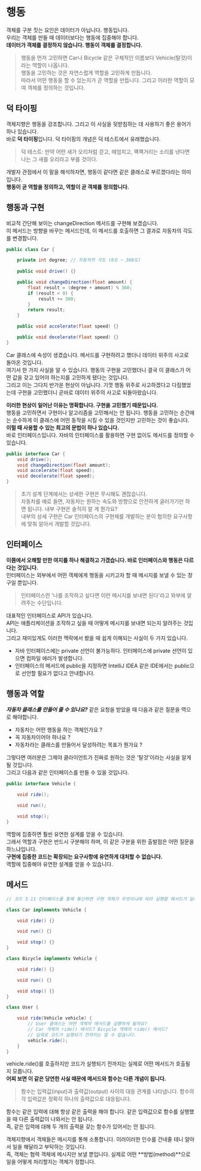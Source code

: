 # 행동

객체를 구분 짓는 요인은 데이터가 아닙니다. 행동입니다.  
우리는 객체를 만들 때 데이터보다는 행동에 집중해야 합니다.  
**데이터가 객체를 결정하지 않습니다. 행동이 객체를 결정합니다.**  

> 행동을 먼저 고민하면 Car나 Bicycle 같은 구체적인 이름보다 Vehicle(탈것)이라는 역할이 나옵니다.  
> 행동을 고민하는 것은 자연스럽게 역할을 고민하게 만듭니다.  
> 따라서 어떤 행동을 할 수 있는지가 곧 역할을 만듭니다. 그리고 이러한 역할이 모여 객체를 정의하는 것입니다.


## 덕 타이핑

객체지향은 행동을 강조합니다. 그리고 이 사실을 뒷받침하는 데 사용하기 좋은 용어가 하나 있습니다.  
바로 **덕 타이핑**입니다. 덕 타이핑의 개념은 덕 테스트에서 유래했습니다.

> 덕 테스트: 만약 어떤 새가 오리처럼 걷고, 헤엄치고, 꽥꽥거리는 소리를 낸다면 나는 그 새를 오리라고 부를 것이다.

개발자 관점에서 이 말을 해석하자면, 행동이 같다면 같은 클래스로 부르겠다라는 의미입니다.  
**행동이 곧 역할을 정의하고, 역할이 곧 객체를 정의합니다.**

## 행동과 구현

비교적 간단해 보이는 changeDirection 메서드를 구현해 보겠습니다.  
이 메서드는 방향을 바꾸는 메서드인데, 이 메서드를 호출하면 그 결과로 자동차의 각도를 변경합니다.

```java
public class Car {

    private int degree; // 자동차의 각도 (0도 ~ 360도)
    
    public void drive() {}

    public void changeDirection(float amount) {
        float result = (degree + amount) % 360;
        if (result < 0) {
            result += 360;
        }
        return result;
    }

    public void accelerate(float speed) {}

    public void decelerate(float speed) {}
}
```

Car 클래스에 속성이 생겼습니다. 메서드를 구현하려고 했더니 데이터 위주의 사고로 돌아온 것입니다.  
여기서 한 가지 사실을 알 수 있습니다. 행동의 구현을 고민했더니 결국 이 클래스가 어떤 값을 갖고 있어야 하는지를 고민하게 됐다는 것입니다.  
그리고 이는 그다지 반가운 현상이 아닙니다. 기껏 행동 위주로 사고하겠다고 다짐했었는데 구현을 고민했더니 곧바로 데이터 위주의 사고로 되돌아왔습니다.

**이러한 현상이 일어난 이유는 명확합니다. 구현을 고민했기 때문입니다.**  
행동을 고민하면서 구현이나 알고리즘을 고민해서는 안 됩니다. 행동을 고민하는 순간에는 순수하게 이 클래스에 어떤 동작을 시킬 수 있을 것인지만 고민하는 것이 좋습니다.  
**이럴 때 사용할 수 있는 최고의 문법이 하나 있습니다.**  
바로 인터페이스입니다. 자바의 인터페이스를 활용하면 구현 없이도 메서드를 정의할 수 있습니다.

```java
public interface Car {
    void drive();
    void changeDirection(float amount);
    void accelerate(float speed);
    void decelerate(float speed);
}
```

> 초기 설계 단계에서는 상세한 구현은 무시해도 괜찮습니다.  
> 자동차를 예로 들면, 자동차는 원하는 속도와 방향으로 안전하게 굴러가기만 하면 됩니다. 내부 구현은 솔직히 알 게 뭔가요?  
> 내부의 상세 구현은 Car 인터페이스의 구현체를 개발하는 분이 협의한 요구사항에 맞춰 알아서 개발할 것입니다.

## 인터페이스

**이쯤에서 오해할 만한 여지를 하나 해결하고 가겠습니다. 바로 인터페이스와 행동은 다르다는 것입니다.**  
인터페이스는 외부에서 어떤 객체에게 행동을 시키고자 할 때 메시지를 보낼 수 있는 창구일 뿐입니다.  

> 인터페이스란 '나를 조작하고 싶다면 이런 메시지를 보내면 된다'라고 와부에 알려주는 수단입니다.

대표적인 인터페이스로 API가 있습니다.  
API는 애플리케이션을 조작하고 싶을 때 어떻게 메시지를 보내면 되는지 알려주는 것입니다.  
그리고 재미있게도 이러한 맥락에서 봤을 때 쉽게 이해되는 사실이 두 가지 있습니다.

- 자바 인터페이스에는 private 선언이 불가능하다. 인터페이스에 private 선언이 있으면 컴파일 에러가 발생합니다.
- 인터페이스의 메서드에 public을 지정하면 IntelliJ IDEA 같은 IDE에서는  public으로 선언할 필요가 없다고 안내합니다.

## 행동과 역할

***자동차 클래스를 만들어 줄 수 있나요?*** 같은 요청을 받았을 때 다음과 같은 질문을 역으로 해야합니다.

- 자동차는 어떤 행동을 하는 객체인가요 ?
- 꼭 자동차이어야 하나요 ?
- 자동차라는 클래스를 만들어서 달성하려는 목표가 뭔가요 ?

그렇다면 여러분은 그제야 클라이언트가 진짜로 원하는 것은 '탈것'이라는 사실을 알게 될 것입니다.  
그리고 다음과 같은 인터페이스를 만들 수 있을 것입니다.

```java
public interface Vehicle {
    
    void ride();

    void run();

    void stop();
}
```

역할에 집중하면 훨씬 유연한 설계를 얻을 수 있습니다.  
그래서 역할과 구현은 반드시 구분해야 하며, 이 같은 구분을 위한 출발점은 어떤 질문을 하느냐입니다.  
**구현에 집중한 코드는 확장되는 요구사항에 유연하게 대처할 수 없습니다.**  
역할에 집중해야 유연한 설계를 얻을 수 있습니다.

## 메서드

```java
// 코드 3.11 인터페이스를 통해 통신하면 구현 객체가 무엇이냐에 따라 실행할 메서드가 달라진다.

class Car implements Vehicle {

    void ride() {}

    void run() {}

    void stop() {}
}

class Bicycle implements Vehicle {

    void ride() {}

    void run() {}

    void stop() {}
}

class User {

    void ride(Vehicle vehicle) {
        // User 클래스는 어떤 객체의 메서드를 실행하게 될까요?
        // Car 객체의 ride() 메서드? Bicycle 객체의 ride() 메서드?
        // 실제로 코드가 실행되기 전까지는 알 수 없습니다.
        vehicle.ride();
    }
}

```

vehicle.ride()를 호출하지만 코드가 실행되기 전까지는 실제로 어떤 메서드가 호출될지 모릅니다.  
**어찌 보면 이 같은 당연한 사실 때문에 메서드와 함수는 다른 개념이 됩니다.**  

> 함수는 입력값(input)과 출력값(output) 사이의 대응 관계를 나타냅니다. 
> 함수의 각 입력값은 정확히 하나의 출력값으로 대응됩니다.

함수는 같은 입력에 대해 항상 같은 출력을 해야 합니다. 같은 입력값으로 함수를 실행했을 때 다른 출력값이 나와서는 안 됩니다.  
즉, 같은 입력에 대해 두 개의 출력을 갖는 함수가 있어서는 안 됩니다.

객체지향에서 객체들은 메시지를 통해 소통합니다. 이러이러한 인수를 건네줄 테니 알아서 일을 해달라고 부탁하는 것입니다.  
즉, 객체는 협력 객체에 메시지만 보낼 뿐입니다. 실제로 어떤 **방법(method)**으로 일을 어떻게 처리할지는 객체가 정합니다.  








